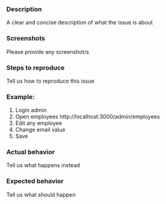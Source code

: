 ### Description
A clear and concise description of what the issue is about

### Screenshots
Please provide any screenshot/s

###  Steps to reproduce
Tell us how to reproduce this issue

###  Example:
1. Login admin
2. Open employees http://localhost:3000/admin/employees
3. Edit any employee
4. Change email value
5. Save


### Actual behavior
Tell us what happens instead

### Expected behavior
Tell us what should happen